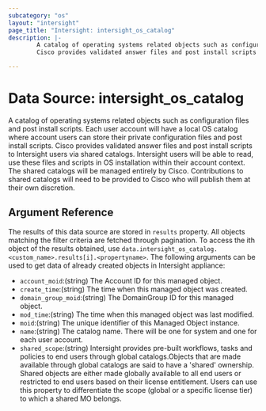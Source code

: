 ```yaml
---
subcategory: "os"
layout: "intersight"
page_title: "Intersight: intersight_os_catalog"
description: |-
        A catalog of operating systems related objects such as configuration files and post install scripts. Each user account will have a local OS catalog where account users can store their private configuration files and post install scripts.
        Cisco provides validated answer files and post install scripts to Intersight users via shared catalogs. Intersight users will be able to read, use these files and scripts in OS installation within their account context. The shared catalogs will be managed entirely by Cisco. Contributions to shared catalogs will need to be provided to Cisco who will publish them at their own discretion.

---
```


# Data Source: intersight_os_catalog
A catalog of operating systems related objects such as configuration files and post install scripts. Each user account will have a local OS catalog where account users can store their private configuration files and post install scripts.
Cisco provides validated answer files and post install scripts to Intersight users via shared catalogs. Intersight users will be able to read, use these files and scripts in OS installation within their account context. The shared catalogs will be managed entirely by Cisco. Contributions to shared catalogs will need to be provided to Cisco who will publish them at their own discretion.
## Argument Reference
The results of this data source are stored in `results` property.
All objects matching the filter criteria are fetched through pagination.
To access the ith object of the results obtained, use `data.intersight_os_catalog.<custom_name>.results[i].<propertyname>`.
The following arguments can be used to get data of already created objects in Intersight appliance:
* `account_moid`:(string) The Account ID for this managed object. 
* `create_time`:(string) The time when this managed object was created. 
* `domain_group_moid`:(string) The DomainGroup ID for this managed object. 
* `mod_time`:(string) The time when this managed object was last modified. 
* `moid`:(string) The unique identifier of this Managed Object instance. 
* `name`:(string) The catalog name. There will be one for system and one for each user account. 
* `shared_scope`:(string) Intersight provides pre-built workflows, tasks and policies to end users through global catalogs.Objects that are made available through global catalogs are said to have a 'shared' ownership. Shared objects are either made globally available to all end users or restricted to end users based on their license entitlement. Users can use this property to differentiate the scope (global or a specific license tier) to which a shared MO belongs. 
 
